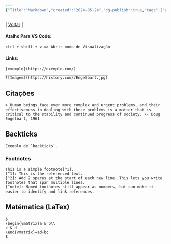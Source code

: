 ```yaml
---
{"Title":"Markdown","created":"2024-05-24","dg-publish":true,"tags":["pessoal/estudos","obsidian"],"permalink":"/1.Minha Vida/Markdown/","dgPassFrontmatter":true}
---
```


| [Voltar](index) |
#### Atalho Para VS Code:
```
ctrl + shift + v => Abrir modo de Visualização
```
#### Links:
```
[exemplo](https://exemplo.com/)
_____________________________________________
![Imagem](https://history.com//Engelbart.jpg)
```
## Citações
```
> Human beings face ever more complex and urgent problems, and their effectiveness in dealing with these problems is a matter that is critical to the stability and continued progress of society. \- Doug Engelbart, 1961
```
## Backticks 
```
Exemplo de `backticks`.
```
### Footnotes
```
This is a simple footnote[^1]. 
[^1]: This is the referenced text. 
[^2]: Add 2 spaces at the start of each new line. This lets you write footnotes that span multiple lines. 
[^note]: Named footnotes still appear as numbers, but can make it easier to identify and link references.
```
## Matématica (LaTex)
```
$ 
\begin{vmatrix}a & b\\
c & d 
\end{vmatrix}=ad-bc 
$
```
